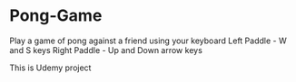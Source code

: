 # Pong-Game
Play a game of pong against a friend using your keyboard
Left Paddle - W and S keys
Right Paddle - Up and Down arrow keys

This is Udemy project
